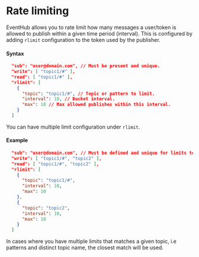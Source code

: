 # Rate limiting

EventHub allows you to rate limit how many messages a user/token is allowed to publish within a given time period (interval). This is configured by adding ```rlimit``` configuration to the token used by the publisher.

#### Syntax
```json
  "sub": "user@domain.com", // Must be present and unique.
  "write": [ "topic1/#" ],
  "read": [ "topic1/#" ],
  "rlimit": [
    {
      "topic": "topic1/#", // Topic or pattern to limit.
      "interval": 10, // Bucket interval.
      "max": 10 // Max allowed publishes within this interval.
    }
  ]
```

You can have multiple limit configuration under ```rlimit```.

#### Example
```json
  "sub": "user@domain.com", // Must be defined and unique for limits to work.
  "write": [ "topic1/#", "topic2" ],
  "read": [ "topic1/#", "topic2" ],
  "rlimit": [
    {
      "topic": "topic1/#",
      "interval": 10,
      "max": 10
    },
    {
      "topic": "topic2",
      "interval": 10,
      "max": 10
    }
  ]
```

In cases where you have multiple limits that matches a given topic, i.e patterns and distinct topic name, the closest match will be used.

